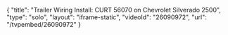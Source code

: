 {
    "title": "Trailer Wiring Install: CURT 56070 on Chevrolet Silverado 2500",
    "type": "solo",
    "layout": "iframe-static",
    "videoId": "26090972",
    "url": "\/tvpembed\/26090972"
}